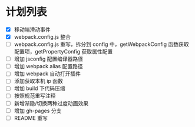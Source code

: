 # 计划列表

- [X] 移动端滑动事件
- [X] webpack.config.js 整合
- [ ] webpack.config.js 重写，拆分到 config 中，getWebpackConfig 函数获取配置项，getPropertyConfig 获取属性配置
- [ ] 增加 jsconfig 配置编译器路径
- [ ] 增加 webpack alias 配置路径
- [ ] 增加 webpack 自动打开插件
- [ ] 添加获取本机 ip 函数
- [ ] 增加 build 下代码压缩
- [ ] 按照规范重写注释
- [ ] 新增渐隐/切换两种过度动画效果
- [ ] 增加 gh-pages 分支
- [ ] README 重写